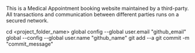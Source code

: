 This is a Medical Appointment booking website maintained by a third-party. All transactions and communication between different parties runs on a secured network.

cd <project_folder_name>
global config --global user.email "github_email"
global --config --global user.name "github_name"
git add --a
git commit -m "commit_message"